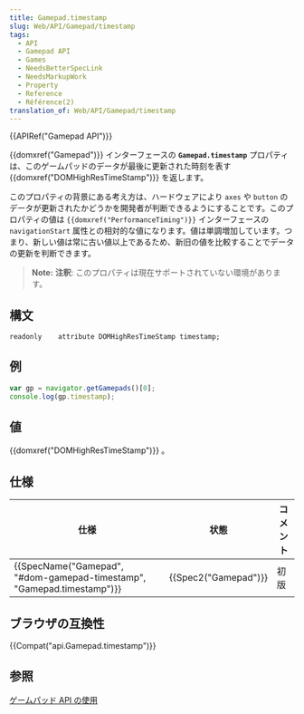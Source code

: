 ```yaml
---
title: Gamepad.timestamp
slug: Web/API/Gamepad/timestamp
tags:
  - API
  - Gamepad API
  - Games
  - NeedsBetterSpecLink
  - NeedsMarkupWork
  - Property
  - Reference
  - Référence(2)
translation_of: Web/API/Gamepad/timestamp
---
```

{{APIRef("Gamepad API")}}

{{domxref("Gamepad")}} インターフェースの **`Gamepad.timestamp`** プロパティは、このゲームパッドのデータが最後に更新された時刻を表す {{domxref("DOMHighResTimeStamp")}} を返します。

このプロパティの背景にある考え方は、ハードウェアにより `axes` や `button` のデータが更新されたかどうかを開発者が判断できるようにすることです。このプロパティの値は `{{domxref("PerformanceTiming")}}` インターフェースの `navigationStart` 属性との相対的な値になります。値は単調増加しています。つまり、新しい値は常に古い値以上であるため、新旧の値を比較することでデータの更新を判断できます。

> **Note:** **注釈**: このプロパティは現在サポートされていない環境があります。

## 構文

```
readonly    attribute DOMHighResTimeStamp timestamp;
```

## 例

```js
var gp = navigator.getGamepads()[0];
console.log(gp.timestamp);
```

## 値

{{domxref("DOMHighResTimeStamp")}} 。

## 仕様

| 仕様                                                                                         | 状態                         | コメント |
| -------------------------------------------------------------------------------------------- | ---------------------------- | -------- |
| {{SpecName("Gamepad", "#dom-gamepad-timestamp", "Gamepad.timestamp")}} | {{Spec2("Gamepad")}} | 初版     |

## ブラウザの互換性

{{Compat("api.Gamepad.timestamp")}}

## 参照

[ゲームパッド API の使用](/ja/docs/Web/Guide/API/Gamepad)
